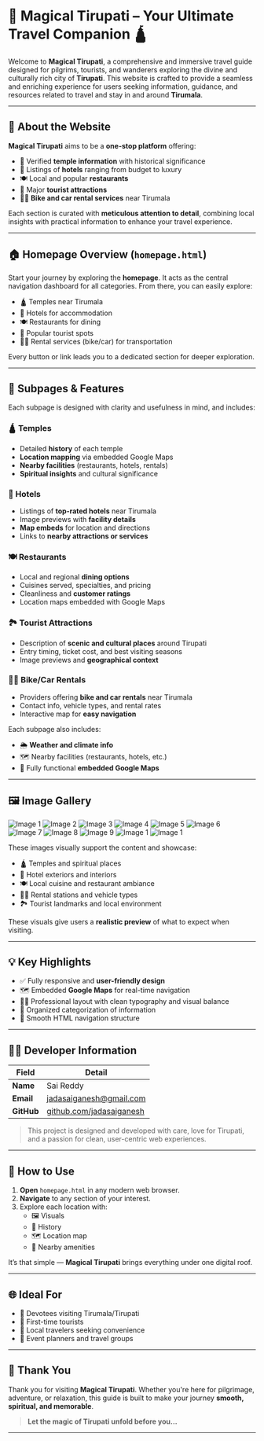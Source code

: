 # 🌟 Magical Tirupati – Your Ultimate Travel Companion 🛕

Welcome to **Magical Tirupati**, a comprehensive and immersive travel guide designed for pilgrims, tourists, and wanderers exploring the divine and culturally rich city of **Tirupati**. This website is crafted to provide a seamless and enriching experience for users seeking information, guidance, and resources related to travel and stay in and around **Tirumala**.

---

## 🧭 About the Website

**Magical Tirupati** aims to be a **one-stop platform** offering:

- 📌 Verified **temple information** with historical significance  
- 🏨 Listings of **hotels** ranging from budget to luxury  
- 🍽️ Local and popular **restaurants**  
- 🌄 Major **tourist attractions**  
- 🛵🚗 **Bike and car rental services** near Tirumala  

Each section is curated with **meticulous attention to detail**, combining local insights with practical information to enhance your travel experience.

---

## 🏠 Homepage Overview (`homepage.html`)

Start your journey by exploring the **homepage**. It acts as the central navigation dashboard for all categories. From there, you can easily explore:

- 🛕 Temples near Tirumala  
- 🏨 Hotels for accommodation  
- 🍽️ Restaurants for dining  
- 🌄 Popular tourist spots  
- 🛵🚗 Rental services (bike/car) for transportation  

Every button or link leads you to a dedicated section for deeper exploration.

---

## 📄 Subpages & Features

Each subpage is designed with clarity and usefulness in mind, and includes:

### 🛕 Temples
- Detailed **history** of each temple  
- **Location mapping** via embedded Google Maps  
- **Nearby facilities** (restaurants, hotels, rentals)  
- **Spiritual insights** and cultural significance  

### 🏨 Hotels
- Listings of **top-rated hotels** near Tirumala  
- Image previews with **facility details**  
- **Map embeds** for location and directions  
- Links to **nearby attractions or services**  

### 🍽️ Restaurants
- Local and regional **dining options**  
- Cuisines served, specialties, and pricing  
- Cleanliness and **customer ratings**  
- Location maps embedded with Google Maps  

### 🏞️ Tourist Attractions
- Description of **scenic and cultural places** around Tirupati  
- Entry timing, ticket cost, and best visiting seasons  
- Image previews and **geographical context**  

### 🛵🚗 Bike/Car Rentals
- Providers offering **bike and car rentals** near Tirumala  
- Contact info, vehicle types, and rental rates  
- Interactive map for **easy navigation**  

Each subpage also includes:

- 🌦️ **Weather and climate info**  
- 🗺️ Nearby facilities (restaurants, hotels, etc.)  
- 📍 Fully functional **embedded Google Maps**

---

## 🖼️ Image Gallery

![Image 1](images/1.png)
![Image 2](images/2.png)
![Image 3](images/3.png)
![Image 4](images/4.png)
![Image 5](images/5.png)
![Image 6](images/6.png)
![Image 7](images/7.png)
![Image 8](images/8.png)
![Image 9](images/9.png)
![Image 1](images/10.png)
![Image 1](images/11.png)



These images visually support the content and showcase:

- 🛕 Temples and spiritual places  
- 🏨 Hotel exteriors and interiors  
- 🍽️ Local cuisine and restaurant ambiance  
- 🛵🚗 Rental stations and vehicle types  
- 🏞️ Tourist landmarks and local environment  

These visuals give users a **realistic preview** of what to expect when visiting.

---

## 💡 Key Highlights

- ✅ Fully responsive and **user-friendly design**  
- 🗺️ Embedded **Google Maps** for real-time navigation  
- 🧑‍🎨 Professional layout with clean typography and visual balance  
- 📂 Organized categorization of information  
- 🔗 Smooth HTML navigation structure  

---

## 🧑‍💻 Developer Information

| Field       | Detail                                      |
|-------------|----------------------------------------------|
| **Name**    | Sai Reddy                                    |
| **Email**   | jadasaiganesh@gmail.com                      |
| **GitHub**  | [github.com/jadasaiganesh](https://github.com/jadasaiganesh) |

> This project is designed and developed with care, love for Tirupati, and a passion for clean, user-centric web experiences.

---

## 🚀 How to Use

1. **Open** `homepage.html` in any modern web browser.  
2. **Navigate** to any section of your interest.  
3. Explore each location with:
   - 🖼️ Visuals  
   - 📖 History  
   - 🗺️ Location map  
   - 🏨 Nearby amenities  

It’s that simple — **Magical Tirupati** brings everything under one digital roof.

---

## 🌐 Ideal For

- 🙏 Devotees visiting Tirumala/Tirupati  
- 🧳 First-time tourists  
- 🏡 Local travelers seeking convenience  
- 🚌 Event planners and travel groups  

---

## 🙌 Thank You

Thank you for visiting **Magical Tirupati**. Whether you're here for pilgrimage, adventure, or relaxation, this guide is built to make your journey **smooth, spiritual, and memorable**.

> **Let the magic of Tirupati unfold before you...**

---
